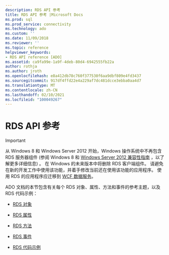 ```yaml
---
description: RDS API 参考
title: RDS API 参考 |Microsoft Docs
ms.prod: sql
ms.prod_service: connectivity
ms.technology: ado
ms.custom: ''
ms.date: 11/09/2018
ms.reviewer: ''
ms.topic: reference
helpviewer_keywords:
- RDS API reference [ADO]
ms.assetid: ca9fa99e-1a9f-4deb-80d4-6942555fb22a
author: rothja
ms.author: jroth
ms.openlocfilehash: e8a412db78c760f377530f6aa9dbf809e4fd3437
ms.sourcegitcommit: 917df4ffd22e4a229af7dc481dcce3ebba0aa4d7
ms.translationtype: MT
ms.contentlocale: zh-CN
ms.lasthandoff: 02/10/2021
ms.locfileid: "100049267"
---
```

# <a name="rds-api-reference"></a>RDS API 参考
> [!IMPORTANT]
>  从 Windows 8 和 Windows Server 2012 开始，Windows 操作系统中不再包含 RDS 服务器组件 (参阅 Windows 8 和 [Windows Server 2012 兼容性指南](https://www.microsoft.com/download/details.aspx?id=27416) ，以了解更多详细信息) 。 在 Windows 的未来版本中将删除 RDS 客户端组件。 请避免在新的开发工作中使用该功能，并着手修改当前还在使用该功能的应用程序。 使用 RDS 的应用程序应迁移到 [WCF 数据服务](/dotnet/framework/wcf/)。  
  
 ADO 文档的本节包含有关每个 RDS 对象、属性、方法和事件的参考主题，以及 RDS 代码示例：  
  
-   [RDS 对象](./rds-objects.md)  
  
-   [RDS 属性](./rds-properties.md)  
  
-   [RDS 方法](./rds-methods.md)  
  
-   [RDS 事件](./rds-events.md)  
  
-   [RDS 代码示例](./rds-code-examples.md)